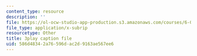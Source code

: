 ```yaml
---
content_type: resource
description: ''
file: https://ol-ocw-studio-app-production.s3.amazonaws.com/courses/6-042j-mathematics-for-computer-science-spring-2015/586d48342a76596dac2d9163ae567ee6_fpy5Hsz5t6E.vtt
file_type: application/x-subrip
resourcetype: Other
title: 3play caption file
uid: 586d4834-2a76-596d-ac2d-9163ae567ee6
---
```

